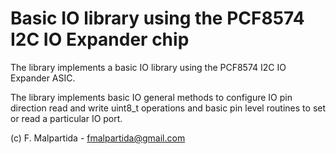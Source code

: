 Basic IO library using the PCF8574 I2C IO Expander chip
=======================================================

The library implements a basic IO library using the PCF8574 I2C IO Expander ASIC.

The library implements basic IO general methods to configure IO pin direction
read and write uint8_t operations and basic pin level routines to set or read
a particular IO port.

(c) F. Malpartida - fmalpartida@gmail.com

